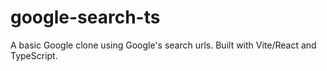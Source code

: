# google-search-ts

A basic Google clone using Google's search urls. Built with Vite/React and TypeScript.
